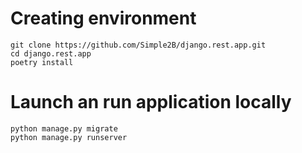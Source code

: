 # Creating environment

```
git clone https://github.com/Simple2B/django.rest.app.git
cd django.rest.app
poetry install
```

# Launch an run application locally

```
python manage.py migrate
python manage.py runserver
```
